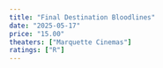 ```yaml
---
title: "Final Destination Bloodlines"
date: "2025-05-17"
price: "15.00"
theaters: ["Marquette Cinemas"]
ratings: ["R"]
---
```

